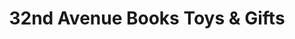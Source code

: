 ---
title: "32nd Avenue Books Toys & Gifts"
url: /denver/32nd-avenue-books-toys-and-gifts/
shop: toys
---